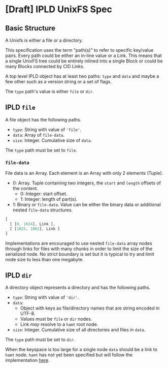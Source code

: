 # [Draft] IPLD UnixFS Spec

## Basic Structure

A Unixfs is either a file or a directory.

This specification uses the term "path(s)" to refer to specific key/value 
pairs. Every path could be either an in-line value or a Link. This means 
that a single UnixFS tree could be entirely inlined into a single Block or 
could be many Blocks connected by CID Links.

A top level IPLD object has at least two paths: `type` and `data`
and maybe a few other such as a version string or a set of flags.

The `type` path's value is either `file` or `dir`.

## IPLD `file`

A file object has the following paths.

  - `type`: String with value of `'file'`.
  - `data`: Array of `file-data`.
  - `size`: Integer. Cumulative size of `data`.

The `type` path must be set to `file`.

### `file-data`

File data is an Array. Each element is an Array with only 2 elements (Tuple).

  - 0: Array. Tuple containing two integers, the `start` and `length` offsets of the content.
    - 0: Integer: start offset.
    - 1: Integer: length of part(s).
  - 1: Binary or `file-data`. Value can be either the binary data or additional nested `file-data` structures.

```javascript
[
  [ [0, 1024], Link ],
  [ [1025, 1002], Link ]
]
```

Implementations are encouraged to use nested `file-data` array nodes through links for files
with many chunks in order to limit the size of the serialized node. No strict boundary is
set but it is typical to try and limit node size to less than one megabyte.

## IPLD `dir`

A directory object represents a directory and has the following paths.

  - `type`: String with value of `'dir'`.
  - `data`: 
    - Object with keys as file/directory names that are string encoded in UTF-8.
    - Values must be `file` or `dir` nodes.
    - Link *may* resolve to a `hamt` root node.
  - `size`: Integer. Cumulative size of all directories and files in `data`.

The `type` path must be set to `dir`.

When the keyspace is too large for a single node `data` should be a link to `hamt` node. `hamt` has 
not yet been specified but will follow the implementation [here](https://github.com/ipfs/go-hamt-ipld).
